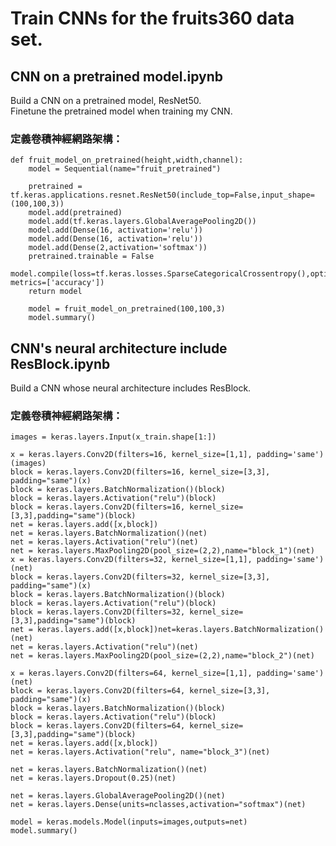 # Train CNNs for the fruits360 data set.

## CNN on a pretrained model.ipynb

Build a CNN on a pretrained model, ResNet50.  
Finetune the pretrained model when training my CNN.  

### 定義卷積神經網路架構：

    def fruit_model_on_pretrained(height,width,channel):
        model = Sequential(name="fruit_pretrained")

        pretrained = tf.keras.applications.resnet.ResNet50(include_top=False,input_shape=(100,100,3))
        model.add(pretrained)
        model.add(tf.keras.layers.GlobalAveragePooling2D())
        model.add(Dense(16, activation='relu'))
        model.add(Dense(16, activation='relu'))
        model.add(Dense(2,activation='softmax'))
        pretrained.trainable = False
        model.compile(loss=tf.keras.losses.SparseCategoricalCrossentropy(),optimizer='adam', metrics=['accuracy'])
        return model

        model = fruit_model_on_pretrained(100,100,3)
        model.summary()

## CNN's neural architecture include ResBlock.ipynb

Build a CNN whose neural architecture includes ResBlock.

### 定義卷積神經網路架構：

    images = keras.layers.Input(x_train.shape[1:])

    x = keras.layers.Conv2D(filters=16, kernel_size=[1,1], padding='same')(images)
    block = keras.layers.Conv2D(filters=16, kernel_size=[3,3], padding="same")(x)
    block = keras.layers.BatchNormalization()(block)
    block = keras.layers.Activation("relu")(block)
    block = keras.layers.Conv2D(filters=16, kernel_size=[3,3],padding="same")(block)
    net = keras.layers.add([x,block])
    net = keras.layers.BatchNormalization()(net)
    net = keras.layers.Activation("relu")(net)
    net = keras.layers.MaxPooling2D(pool_size=(2,2),name="block_1")(net)
    x = keras.layers.Conv2D(filters=32, kernel_size=[1,1], padding='same')(net)
    block = keras.layers.Conv2D(filters=32, kernel_size=[3,3], padding="same")(x)
    block = keras.layers.BatchNormalization()(block)
    block = keras.layers.Activation("relu")(block)
    block = keras.layers.Conv2D(filters=32, kernel_size=[3,3],padding="same")(block)
    net = keras.layers.add([x,block])net=keras.layers.BatchNormalization()(net)
    net = keras.layers.Activation("relu")(net)
    net = keras.layers.MaxPooling2D(pool_size=(2,2),name="block_2")(net)

    x = keras.layers.Conv2D(filters=64, kernel_size=[1,1], padding='same')(net)
    block = keras.layers.Conv2D(filters=64, kernel_size=[3,3], padding="same")(x)
    block = keras.layers.BatchNormalization()(block)
    block = keras.layers.Activation("relu")(block)
    block = keras.layers.Conv2D(filters=64, kernel_size=[3,3],padding="same")(block)
    net = keras.layers.add([x,block])
    net = keras.layers.Activation("relu", name="block_3")(net)

    net = keras.layers.BatchNormalization()(net)
    net = keras.layers.Dropout(0.25)(net)

    net = keras.layers.GlobalAveragePooling2D()(net)
    net = keras.layers.Dense(units=nclasses,activation="softmax")(net)

    model = keras.models.Model(inputs=images,outputs=net)
    model.summary()
